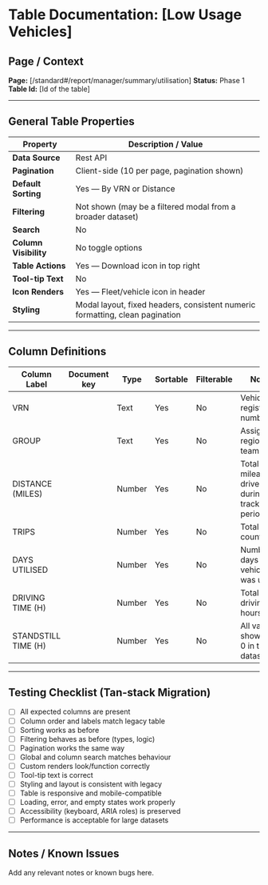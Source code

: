 # Table Documentation: [Low Usage Vehicles]

## Page / Context
**Page:** [/standard#/report/manager/summary/utilisation]
**Status:** Phase 1
**Table Id:** [Id of the table]

---

## General Table Properties

| Property             | Description / Value |
|----------------------|---------------------|
| **Data Source**      | Rest API |
| **Pagination**       | Client-side (10 per page, pagination shown) |
| **Default Sorting**  | Yes — By VRN or Distance |
| **Filtering**        | Not shown (may be a filtered modal from a broader dataset) |
| **Search**           | No |
| **Column Visibility**| No toggle options |
| **Table Actions**    | Yes — Download icon in top right |
| **Tool-tip Text**    | No |
| **Icon Renders**     | Yes — Fleet/vehicle icon in header |
| **Styling**          | Modal layout, fixed headers, consistent numeric formatting, clean pagination |
---

## Column Definitions

| Column Label        | Document key      | Type     | Sortable | Filterable | Notes                                         |
|---------------------|-------------------|----------|----------|------------|-----------------------------------------------|
| VRN                 |                   | Text     | Yes      | No         | Vehicle registration number                   |
| GROUP               |                   | Text     | Yes      | No         | Assigned region or team                       |
| DISTANCE (MILES)    |                   | Number   | Yes      | No         | Total mileage driven during tracked period    |
| TRIPS               |                   | Number   | Yes      | No         | Total trip count                              |
| DAYS UTILISED       |                   | Number   | Yes      | No         | Number of days vehicle was used               |
| DRIVING TIME (H)    |                   | Number   | Yes      | No         | Total driving hours                           |
| STANDSTILL TIME (H) |                   | Number   | Yes      | No         | All values shown as 0 in this dataset         |
---

## Testing Checklist (Tan-stack Migration)

- [ ] All expected columns are present
- [ ] Column order and labels match legacy table
- [ ] Sorting works as before
- [ ] Filtering behaves as before (types, logic)
- [ ] Pagination works the same way
- [ ] Global and column search matches behaviour
- [ ] Custom renders look/function correctly
- [ ] Tool-tip text is correct
- [ ] Styling and layout is consistent with legacy
- [ ] Table is responsive and mobile-compatible
- [ ] Loading, error, and empty states work properly
- [ ] Accessibility (keyboard, ARIA roles) is preserved
- [ ] Performance is acceptable for large datasets

---

## Notes / Known Issues

Add any relevant notes or known bugs here.
